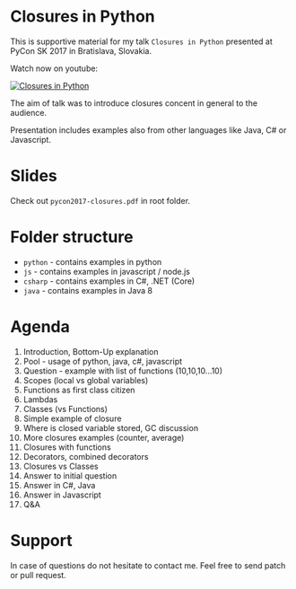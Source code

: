 # Closures in Python

This is supportive material for my talk `Closures in Python` presented at PyCon SK 2017 in Bratislava, Slovakia.

Watch now on youtube:

[![Closures in Python](https://img.youtube.com/vi/djY0-7jNQI0/0.jpg)](https://www.youtube.com/watch?v=djY0-7jNQI0)

The aim of talk was to introduce closures concent in general to the audience.

Presentation includes examples also from other languages like Java, C# or Javascript.

# Slides

Check out `pycon2017-closures.pdf` in root folder.

# Folder structure

- `python` - contains examples in python
- `js` - contains examples in javascript / node.js
- `csharp` - contains examples in C#, .NET (Core)
- `java` - contains examples in Java 8

# Agenda

1. Introduction, Bottom-Up explanation
2. Pool - usage of python, java, c#, javascript
3. Question - example with list of functions (10,10,10...10)
4. Scopes (local vs global variables)
5. Functions as first class citizen
6. Lambdas
7. Classes (vs Functions)
8. Simple example of closure
9. Where is closed variable stored, GC discussion
10. More closures examples (counter, average)
11. Closures with functions
12. Decorators, combined decorators
13. Closures vs Classes
14. Answer to initial question
15. Answer in C#, Java
16. Answer in Javascript
17. Q&A

# Support

In case of questions do not hesitate to contact me. Feel free to send patch or pull request.



